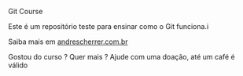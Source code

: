 Git Course

Este é um repositório teste para ensinar como o Git funciona.i

Saiba mais em [andrescherrer.com.br](https://andrescherrer.com.br)

Gostou do curso ? Quer mais ? Ajude com uma doação, até um café é válido
